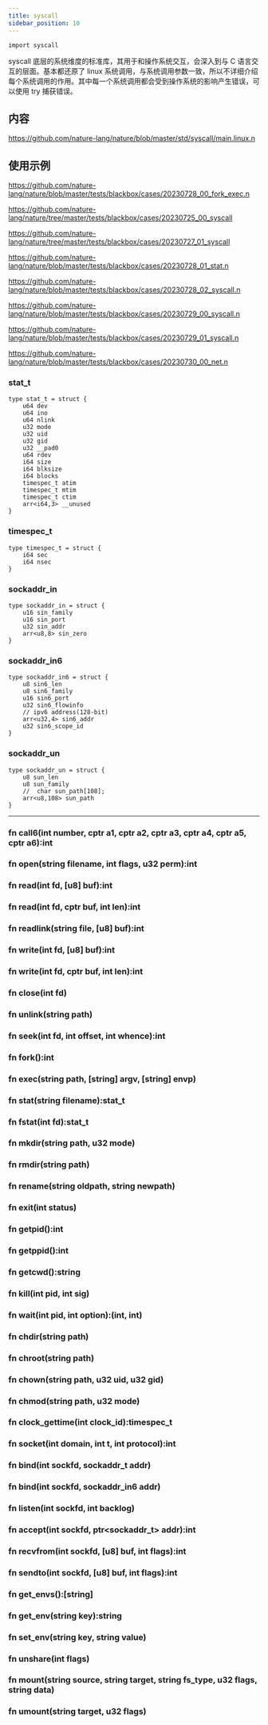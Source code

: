 ```yaml
---
title: syscall
sidebar_position: 10
---
```


`import syscall`

syscall 底层的系统维度的标准库，其用于和操作系统交互，会深入到与 C 语言交互的层面。基本都还原了 linux 系统调用，与系统调用参数一致，所以不详细介绍每个系统调用的作用。其中每一个系统调用都会受到操作系统的影响产生错误，可以使用 try 捕获错误。

## 内容

https://github.com/nature-lang/nature/blob/master/std/syscall/main.linux.n


## 使用示例 

https://github.com/nature-lang/nature/blob/master/tests/blackbox/cases/20230728_00_fork_exec.n

https://github.com/nature-lang/nature/tree/master/tests/blackbox/cases/20230725_00_syscall

https://github.com/nature-lang/nature/tree/master/tests/blackbox/cases/20230727_01_syscall

https://github.com/nature-lang/nature/blob/master/tests/blackbox/cases/20230728_01_stat.n

https://github.com/nature-lang/nature/blob/master/tests/blackbox/cases/20230728_02_syscall.n

https://github.com/nature-lang/nature/blob/master/tests/blackbox/cases/20230729_00_syscall.n

https://github.com/nature-lang/nature/blob/master/tests/blackbox/cases/20230729_01_syscall.n

https://github.com/nature-lang/nature/blob/master/tests/blackbox/cases/20230730_00_net.n


### stat_t

```nature
type stat_t = struct {
    u64 dev
    u64 ino
    u64 nlink
    u32 mode
    u32 uid
    u32 gid
    u32 __pad0
    u64 rdev
    i64 size
    i64 blksize
    i64 blocks
    timespec_t atim
    timespec_t mtim
    timespec_t ctim
    arr<i64,3> __unused
}
```

### timespec_t

```nature
type timespec_t = struct {
    i64 sec
    i64 nsec
}
```

### sockaddr_in

```nature
type sockaddr_in = struct {
    u16 sin_family
    u16 sin_port
    u32 sin_addr
    arr<u8,8> sin_zero
}
```

### sockaddr_in6

```nature
type sockaddr_in6 = struct {
    u8 sin6_len
    u8 sin6_family
    u16 sin6_port
    u32 sin6_flowinfo
    // ipv6 address(128-bit)
    arr<u32,4> sin6_addr
    u32 sin6_scope_id
}
```

### sockaddr_un

```nature
type sockaddr_un = struct {
    u8 sun_len
    u8 sun_family
    //  char sun_path[108];
    arr<u8,108> sun_path
}
```

---

### fn call6(int number, cptr a1, cptr a2, cptr a3, cptr a4, cptr a5, cptr a6):int

### fn open(string filename, int flags, u32 perm):int

### fn read(int fd, [u8] buf):int

### fn read(int fd, cptr buf, int len):int

### fn readlink(string file, [u8] buf):int

### fn write(int fd, [u8] buf):int

### fn write(int fd, cptr buf, int len):int

### fn close(int fd)

### fn unlink(string path)

### fn seek(int fd, int offset, int whence):int

### fn fork():int

### fn exec(string path, [string] argv, [string] envp)

### fn stat(string filename):stat_t

### fn fstat(int fd):stat_t

### fn mkdir(string path, u32 mode)

### fn rmdir(string path)

### fn rename(string oldpath, string newpath)

### fn exit(int status)

### fn getpid():int

### fn getppid():int

### fn getcwd():string

### fn kill(int pid, int sig)

### fn wait(int pid, int option):(int, int)

### fn chdir(string path)

### fn chroot(string path)

### fn chown(string path, u32 uid, u32 gid)

### fn chmod(string path, u32 mode)

### fn clock_gettime(int clock_id):timespec_t

### fn socket(int domain, int t, int protocol):int

### fn bind(int sockfd, sockaddr_t addr)

### fn bind(int sockfd, sockaddr_in6 addr)

### fn listen(int sockfd, int backlog)

### fn accept(int sockfd, ptr<sockaddr_t> addr):int

### fn recvfrom(int sockfd, [u8] buf, int flags):int

### fn sendto(int sockfd, [u8] buf, int flags):int

### fn get_envs():[string]

### fn get_env(string key):string

### fn set_env(string key, string value)

### fn unshare(int flags)

### fn mount(string source, string target, string fs_type, u32 flags, string data)

### fn umount(string target, u32 flags)